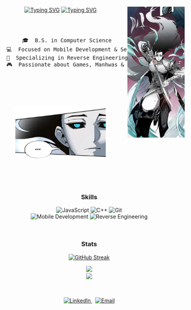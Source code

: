 <div align="center">
  <img src="assets/Zhou%20Yushan%20side.png" width="30%" align="right" />

  [![Typing SVG](https://readme-typing-svg.demolab.com?font=Fira+Code&size=28&pause=1000&color=58F0F7&repeat=false&width=200&lines=I'm+Aster)](https://git.io/typing-svg)
  [![Typing SVG](https://readme-typing-svg.demolab.com?font=Fira+Code&size=28&duration=2000&pause=1000&color=58F0F7&width=520&height=120&lines=Where+logic+meets+intuition...;Mobile+and+Reverse+Engineering)](https://git.io/typing-svg)
  
  <br><br>

  <pre>
    🎓&nbsp; B.S. in Computer Science
    💻&nbsp; Focused on Mobile Development & Security
    🔬&nbsp; Specializing in Reverse Engineering & Binary Analysis
    🎮&nbsp; Passionate about Games, Manhwas & Game Modding
  </pre>

  <br><br><br>

  <img src="assets/Zhou%20Yushan%20bottom.png" width="250" />
  
  <br><br><br>

  <h3>Skills</h3>
  <p>
    <img src="https://img.shields.io/badge/JavaScript-F7DF1E?style=for-the-badge&logo=javascript&logoColor=black" alt="JavaScript">
    <img src="https://img.shields.io/badge/C%2B%2B-00599C?style=for-the-badge&logo=cplusplus&logoColor=white" alt="C++">
    <img src="https://img.shields.io/badge/Git-F05032?style=for-the-badge&logo=git&logoColor=white" alt="Git">
    <br>
    <img src="https://img.shields.io/badge/Mobile%20Dev-58F0F7?style=for-the-badge&logo=android&logoColor=white" alt="Mobile Development">
    <img src="https://img.shields.io/badge/Reverse%20Engineering-58F0F7?style=for-the-badge&logo=visualstudiocode&logoColor=black" alt="Reverse Engineering">
  </p>

  <br>

  <h3>Stats</h3>

  [![GitHub Streak](https://streak-stats.demolab.com?user=zAstergun&theme=gruvbox-duo&background=844968&border=D1D1D1&stroke=D1D1D1&ring=58F0F7&fire=58F0F7&currStreakNum=58F0F7&sideNums=D1D1D1&currStreakLabel=D1D1D1&sideLabels=D1D1D1&dates=D1D1D1&excludeDaysLabel=D1D1D1)](https://git.io/streak-stats)
  
  <p align="center">
    <img src="https://github-readme-stats.vercel.app/api?username=zAstergun&show_icons=true&include_all_commits=true&count_private=true&line_height=20&bg_color=844968&border_color=D1D1D1&title_color=58F0F7&text_color=D1D1D1&icon_color=58F0F7" />
    <br>
    <img src="https://github-readme-stats.vercel.app/api/top-langs/?username=zAstergun&layout=compact&langs_count=7&line_height=20&bg_color=844968&border_color=D1D1D1&title_color=58F0F7&text_color=D1D1D1" />
  </p>

  <br>

  <p>
    <a href="[SEU LINKEDIN AQUI]" target="_blank">
      <img src="https://img.shields.io/badge/linkedin-0A66C2?style=for-the-badge&logo=linkedin&logoColor=white" alt="LinkedIn">
    </a>
    &nbsp;
    <a href="mailto:[SEU EMAIL AQUI]" target="_blank">
      <img src="https://img.shields.io/badge/email-D14836?style=for-the-badge&logo=gmail&logoColor=white" alt="Email">
    </a>
  </p>
</div>
